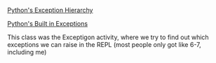 [Python's Exception Hierarchy](https://docs.python.org/3/library/exceptions.html#exception-hierarchy)

[Python's Built in Exceptions](https://docs.python.org/3/library/exceptions.html#)

This class was the Exceptigon activity, where we try to find out which exceptions we can raise in the REPL (most people only got like 6-7, including me)